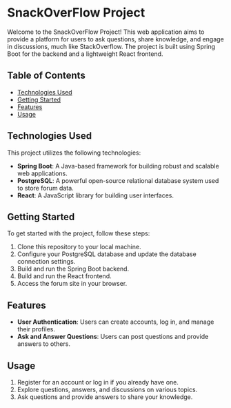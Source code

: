 # SnackOverFlow Project

Welcome to the SnackOverFlow Project! This web application aims to provide a platform for users to ask questions, share knowledge, and engage in discussions, much like StackOverflow. The project is built using Spring Boot for the backend and a lightweight React frontend.

## Table of Contents

- [Technologies Used](#technologies-used)
- [Getting Started](#getting-started)
- [Features](#features)
- [Usage](#usage)

## Technologies Used

This project utilizes the following technologies:

- **Spring Boot**: A Java-based framework for building robust and scalable web applications.
- **PostgreSQL**: A powerful open-source relational database system used to store forum data.
- **React**: A JavaScript library for building user interfaces.

## Getting Started

To get started with the project, follow these steps:

1. Clone this repository to your local machine.
2. Configure your PostgreSQL database and update the database connection settings.
3. Build and run the Spring Boot backend.
4. Build and run the React frontend.
5. Access the forum site in your browser.

## Features

- **User Authentication**: Users can create accounts, log in, and manage their profiles.
- **Ask and Answer Questions**: Users can post questions and provide answers to others.

## Usage

1. Register for an account or log in if you already have one.
2. Explore questions, answers, and discussions on various topics.
3. Ask questions and provide answers to share your knowledge.
